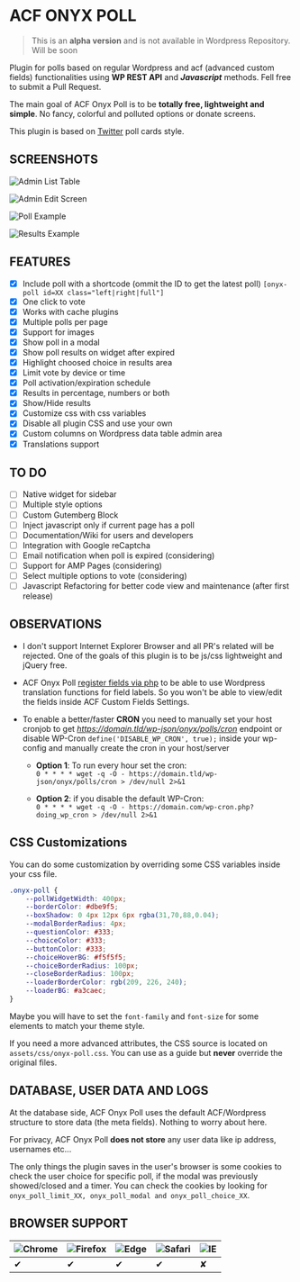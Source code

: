 # ACF ONYX POLL

> This is an **alpha version** and is not available in Wordpress Repository. Will be soon

Plugin for polls based on regular Wordpress and acf (advanced custom fields) functionalities using **WP REST API** and ***Javascript*** methods. Fell free to submit a Pull Request.

The main goal of ACF Onyx Poll is to be **totally free, lightweight and simple**. No fancy, colorful and polluted options or donate screens.

This plugin is based on [Twitter](https://twitter.com) poll cards style.

## SCREENSHOTS

![Admin List Table](https://raw.github.com/andremacola/acf-onyx-poll/master/assets/images/screen1.png "Admin List Table")

![Admin Edit Screen](https://raw.github.com/andremacola/acf-onyx-poll/master/assets/images/screen2.png "Admin Edit Screen")

![Poll Example](https://raw.github.com/andremacola/acf-onyx-poll/master/assets/images/screen3.png "Poll Example")

![Results Example](https://raw.github.com/andremacola/acf-onyx-poll/master/assets/images/screen4.png "Results Example")

## FEATURES

- [x] Include poll with a shortcode (ommit the ID to get the latest poll) `[onyx-poll id=XX class="left|right|full"]`
- [x] One click to vote
- [x] Works with cache plugins
- [x] Multiple polls per page
- [x] Support for images
- [x] Show poll in a modal
- [x] Show poll results on widget after expired
- [x] Highlight choosed choice in results area
- [x] Limit vote by device or time
- [x] Poll activation/expiration schedule
- [x] Results in percentage, numbers or both
- [x] Show/Hide results
- [x] Customize css with css variables
- [x] Disable all plugin CSS and use your own
- [x] Custom columns on Wordpress data table admin area
- [x] Translations support

## TO DO

- [ ] Native widget for sidebar
- [ ] Multiple style options
- [ ] Custom Gutemberg Block
- [ ] Inject javascript only if current page has a poll
- [ ] Documentation/Wiki for users and developers
- [ ] Integration with Google reCaptcha
- [ ] Email notification when poll is expired (considering)
- [ ] Support for AMP Pages (considering)
- [ ] Select multiple options to vote (considering)
- [ ] Javascript Refactoring for better code view and maintenance (after first release)

## OBSERVATIONS

- I don't support Internet Explorer Browser and all PR's related will be rejected. One of the goals of this plugin is to be js/css lightweight and jQuery free.

- ACF Onyx Poll [register fields via php](https://www.advancedcustomfields.com/resources/register-fields-via-php/) to be able to use Wordpress translation functions for field labels. So you won't be able to view/edit the fields inside ACF Custom Fields Settings.

- To enable a better/faster **CRON** you need to manually set your host cronjob to get *https://domain.tld/wp-json/onyx/polls/cron* endpoint or disable WP-Cron `define('DISABLE_WP_CRON', true);` inside your wp-config and manually create the cron in your host/server

	- **Option 1**: To run every hour set the cron: <br> `0 * * * * wget -q -O - https://domain.tld/wp-json/onyx/polls/cron > /dev/null 2>&1`

	- **Option 2**: if you disable the default WP-Cron: <br> `0 * * * * wget -q -O - https://domain.com/wp-cron.php?doing_wp_cron > /dev/null 2>&1`

## CSS Customizations

You can do some customization by overriding some CSS variables inside your css file.

```css
.onyx-poll {
	--pollWidgetWidth: 400px;
	--borderColor: #dbe9f5;
	--boxShadow: 0 4px 12px 6px rgba(31,70,88,0.04);
	--modalBorderRadius: 4px;
	--questionColor: #333;
	--choiceColor: #333;
	--buttonColor: #333;
	--choiceHoverBG: #f5f5f5;
	--choiceBorderRadius: 100px;
	--closeBorderRadius: 100px;
	--loaderBorderColor: rgb(209, 226, 240);
	--loaderBG: #a3caec;
}
```

Maybe you will have to set the `font-family` and `font-size` for some elements to match your theme style.

If you need a more advanced attributes, the CSS source is located on `assets/css/onyx-poll.css`. You can use as a guide but **never** override the original files.

## DATABASE, USER DATA AND LOGS

At the database side, ACF Onyx Poll uses the default ACF/Wordpress structure to store data (the meta fields). Nothing to worry about here.

For privacy, ACF Onyx Poll **does not store** any user data like ip address, usernames etc...

The only things the plugin saves in the user's browser is some cookies to check the user choice for specific poll, if the modal was previously showed/closed and a timer. You can check the cookies by looking for `onyx_poll_limit_XX, onyx_poll_modal and onyx_poll_choice_XX`.

## BROWSER SUPPORT

![Chrome](https://raw.github.com/alrra/browser-logos/master/src/chrome/chrome_24x24.png) | ![Firefox](https://raw.github.com/alrra/browser-logos/master/src/firefox/firefox_24x24.png) | ![Edge](https://raw.githubusercontent.com/alrra/browser-logos/master/src/edge/edge_24x24.png) | ![Safari](https://raw.github.com/alrra/browser-logos/master/src/safari/safari_24x24.png) | ![IE](https://raw.githubusercontent.com/alrra/browser-logos/master/src/archive/internet-explorer_9-11/internet-explorer_9-11_24x24.png)
--- | --- | --- | --- | ---
✔ | ✔ | ✔ | ✔ | ✘
